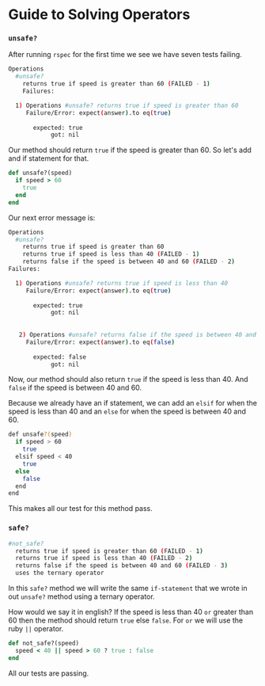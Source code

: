 # Guide to Solving Operators

### `unsafe?`

After running `rspec` for the first time we see we have seven tests failing.

```bash
Operations
  #unsafe?
    returns true if speed is greater than 60 (FAILED - 1)
    Failures:

  1) Operations #unsafe? returns true if speed is greater than 60
     Failure/Error: expect(answer).to eq(true)
       
       expected: true
            got: nil

```

Our method should return `true` if the speed is greater than 60. So let's add and if statement for that.

```ruby
def unsafe?(speed)
  if speed > 60 
    true
  end
end
``` 

Our next error message is:

```bash
Operations
  #unsafe?
    returns true if speed is greater than 60
    returns true if speed is less than 40 (FAILED - 1)
    returns false if the speed is between 40 and 60 (FAILED - 2)
Failures:

  1) Operations #unsafe? returns true if speed is less than 40
     Failure/Error: expect(answer).to eq(true)
       
       expected: true
            got: nil
            
 
   2) Operations #unsafe? returns false if the speed is between 40 and 60
     Failure/Error: expect(answer).to eq(false)
       
       expected: false
            got: nil
```

Now, our method should also return `true` if the speed is less than 40. And `false` if the speed is between 40 and 60.

Because we already have an if statement, we can add an `elsif` for when the speed is less than 40 and an `else` for when the speed is between 40 and 60. 


```bash
def unsafe?(speed)
  if speed > 60 
    true
  elsif speed < 40
    true
  else
    false
  end
end
```

This makes all our test for this method pass.

### `safe?`


```bash
#not_safe?
  returns true if speed is greater than 60 (FAILED - 1)
  returns true if speed is less than 40 (FAILED - 2)
  returns false if the speed is between 40 and 60 (FAILED - 3)
  uses the ternary operator
```

In this `safe?` method we will write the same `if-statement` that we wrote in out `unsafe?` method using a ternary operator.

How would we say it in english? If the speed is less than 40 `or` greater than 60 then the method should return `true` else `false`. For `or` we will use the ruby `||` operator.


```ruby
def not_safe?(speed)
  speed < 40 || speed > 60 ? true : false
end
```
All our tests are passing.

